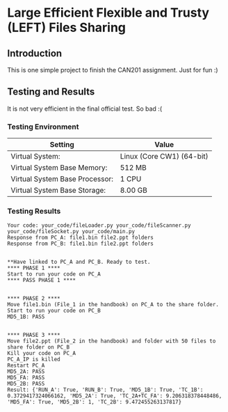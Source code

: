 # Large Efficient Flexible and Trusty (LEFT) Files Sharing

## Introduction

This is one simple project to finish the CAN201 assignment. Just for fun :)

## Testing and Results

It is not very efficient in the final official test. So bad :(

### Testing Environment

| Setting                        | Value                     |
|--------------------------------|---------------------------|
| Virtual System:                | Linux (Core CW1) (64-bit) |
| Virtual System Base Memory:    | 512 MB                    |
| Virtual System Base Processor: | 1 CPU                     |
| Virtual System Base Storage:   | 8.00 GB                   |

### Testing Results

```
Your code: your_code/fileLoader.py your_code/fileScanner.py your_code/fileSocket.py your_code/main.py 
Response from PC_A: file1.bin file2.ppt folders
Response from PC_B: file1.bin file2.ppt folders


**Have linked to PC_A and PC_B. Ready to test.
**** PHASE 1 ****
Start to run your code on PC_A
**** PASS PHASE 1 ****


**** PHASE 2 ****
Move file1.bin (File_1 in the handbook) on PC_A to the share folder.
Start to run your code on PC_B
MD5_1B: PASS


**** PHASE 3 ****
Move file2.ppt (File_2 in the handbook) and folder with 50 files to share folder on PC_B
Kill your code on PC_A
PC_A_IP is killed
Restart PC_A
MD5_2A: PASS
MD5_FA: PASS
MD5_2B: PASS
Result: {'RUN_A': True, 'RUN_B': True, 'MD5_1B': True, 'TC_1B': 0.3729417324066162, 'MD5_2A': True, 'TC_2A+TC_FA': 9.206318378448486, 'MD5_FA': True, 'MD5_2B': 1, 'TC_2B': 9.472455263137817}
```

